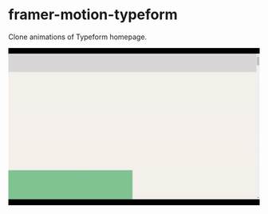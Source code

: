 # framer-motion-typeform
Clone animations of Typeform homepage. 

![](https://github.com/VitiHugo/framer-motion-typeform/blob/master/public/ezgif.com-gif-maker.gif)
